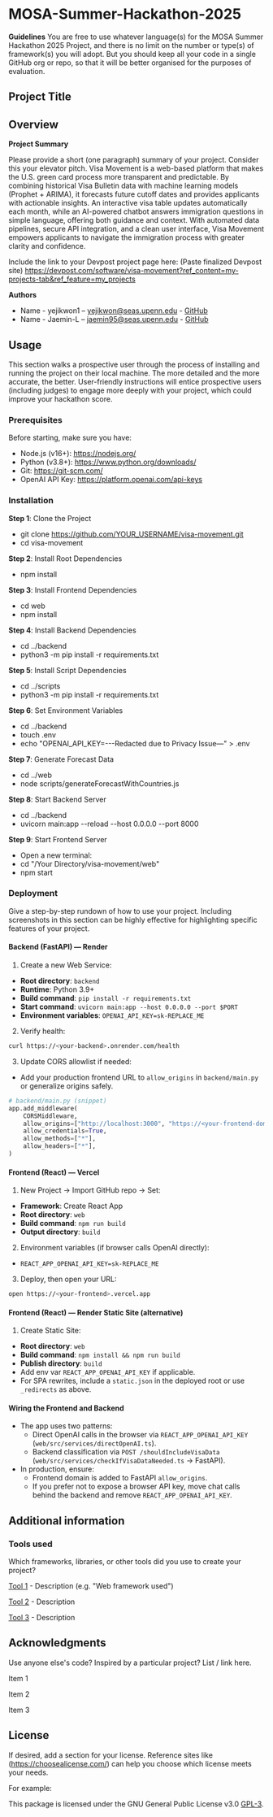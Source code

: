 # MOSA-Summer-Hackathon-2025

**Guidelines**
 You are free to use whatever language(s) for the MOSA Summer Hackathon 2025 Project, and there is no limit on the number or type(s) of framework(s) you will adopt. But you should keep all your code in a single GitHub org or repo, so that it will be better organised for the purposes of evaluation.
 
 ## **Project Title**
 
 ## **Overview**
 
 **Project Summary**
 
 Please provide a short (one paragraph) summary of your project. Consider this your elevator pitch.
 Visa Movement is a web-based platform that makes the U.S. green card process more transparent and predictable. 
 By combining historical Visa Bulletin data with machine learning models (Prophet + ARIMA), it forecasts future cutoff dates and provides applicants with actionable insights. 
 An interactive visa table updates automatically each month, while an AI-powered chatbot answers immigration questions in simple language, offering both guidance and context. 
 With automated data pipelines, secure API integration, and a clean user interface, Visa Movement empowers applicants to navigate the immigration process with greater clarity and 
 confidence.
 
 Include the link to your Devpost project page here: (Paste finalized Devpost site)
https://devpost.com/software/visa-movement?ref_content=my-projects-tab&ref_feature=my_projects
  
 **Authors**
 
 - Name - yejikwon1 – yejikwon@seas.upenn.edu - [GitHub](https://github.com/yejikwon1/visa-movement.git)
 - Name - Jaemin-L – jaemin95@seas.upenn.edu - [GitHub](https://github.com/yejikwon1/visa-movement.git)

 
 ## **Usage**
 This section walks a prospective user through the process of installing and running the project on their local machine. 
 The more detailed and the more accurate, the better. User-friendly instructions will entice prospective users (including judges) to engage more deeply with your project, which could improve your hackathon score.
 
 ### **Prerequisites** 
Before starting, make sure you have:
- Node.js (v16+): https://nodejs.org/
- Python (v3.8+): https://www.python.org/downloads/
- Git: https://git-scm.com/
- OpenAI API Key: https://platform.openai.com/api-keys
 
 ### **Installation**
 **Step 1**: Clone the Project
  - git clone https://github.com/YOUR_USERNAME/visa-movement.git
  - cd visa-movement

 **Step 2**: Install Root Dependencies
  - npm install

  **Step 3**: Install Frontend Dependencies
  - cd web
  - npm install

  **Step 4**: Install Backend Dependencies
  - cd ../backend
  - python3 -m pip install -r requirements.txt

  **Step 5**: Install Script Dependencies
  - cd ../scripts
  - python3 -m pip install -r requirements.txt

  **Step 6**: Set Environment Variables
  - cd ../backend
  - touch .env
  - echo "OPENAI_API_KEY=---Redacted due to Privacy Issue—" > .env

  **Step 7**: Generate Forecast Data
  - cd ../web
  - node scripts/generateForecastWithCountries.js

  **Step 8**: Start Backend Server
  - cd ../backend
  - uvicorn main:app --reload --host 0.0.0.0 --port 8000

  **Step 9**: Start Frontend Server
  - Open a new terminal:
  - cd "/Your Directory/visa-movement/web"
  - npm start

 
 ### **Deployment**
 Give a step-by-step rundown of how to use your project. Including screenshots in this section can be highly effective for highlighting specific features of your project.

#### Backend (FastAPI) — Render
1) Create a new Web Service:
- **Root directory**: `backend`
- **Runtime**: Python 3.9+
- **Build command**: `pip install -r requirements.txt`
- **Start command**: `uvicorn main:app --host 0.0.0.0 --port $PORT`
- **Environment variables**: `OPENAI_API_KEY=sk-REPLACE_ME`

2) Verify health:
```bash
curl https://<your-backend>.onrender.com/health
```

3) Update CORS allowlist if needed:
- Add your production frontend URL to `allow_origins` in `backend/main.py` or generalize origins safely.

```python
# backend/main.py (snippet)
app.add_middleware(
    CORSMiddleware,
    allow_origins=["http://localhost:3000", "https://<your-frontend-domain>"],
    allow_credentials=True,
    allow_methods=["*"],
    allow_headers=["*"],
)
```

#### Frontend (React) — Vercel
1) New Project → Import GitHub repo → Set:
- **Framework**: Create React App
- **Root directory**: `web`
- **Build command**: `npm run build`
- **Output directory**: `build`

2) Environment variables (if browser calls OpenAI directly):
- `REACT_APP_OPENAI_API_KEY=sk-REPLACE_ME`

3) Deploy, then open your URL:
```bash
open https://<your-frontend>.vercel.app
```

#### Frontend (React) — Render Static Site (alternative)
1) Create Static Site:
- **Root directory**: `web`
- **Build command**: `npm install && npm run build`
- **Publish directory**: `build`
- Add env var `REACT_APP_OPENAI_API_KEY` if applicable.
- For SPA rewrites, include a `static.json` in the deployed root or use `_redirects` as above.

#### Wiring the Frontend and Backend
- The app uses two patterns:
  - Direct OpenAI calls in the browser via `REACT_APP_OPENAI_API_KEY` (`web/src/services/directOpenAI.ts`).
  - Backend classification via `POST /shouldIncludeVisaData` (`web/src/services/checkIfVisaDataNeeded.ts` → FastAPI).
- In production, ensure:
  - Frontend domain is added to FastAPI `allow_origins`.
  - If you prefer not to expose a browser API key, move chat calls behind the backend and remove `REACT_APP_OPENAI_API_KEY`.



 ## **Additional information**
 
 ### **Tools used**
 Which frameworks, libraries, or other tools did you use to create your project?

[Tool 1](https://maven.apache.org/) - Description (e.g. "Web framework used")  

[Tool 2](https://maven.apache.org/)  - Description   

[Tool 3](https://maven.apache.org/) - Description   

## **Acknowledgments** 
Use anyone else's code? Inspired by a particular project? List / link here.  

Item 1  

Item 2  

Item 3 

## **License** 
If desired, add a section for your license. Reference sites like (https://choosealicense.com/) can help you choose which license meets your needs.  

For example: 

This package is licensed under the GNU General Public License v3.0 [GPL-3](https://choosealicense.com/licenses/gpl-3.0/).
